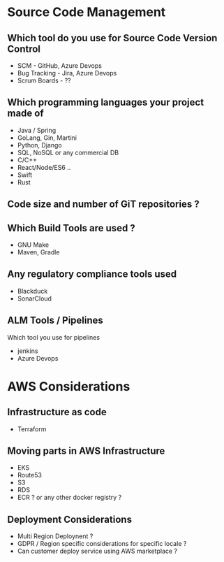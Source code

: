 # Source Code Management
## Which tool do you use for Source Code Version Control
+ SCM - GitHub, Azure Devops 
+ Bug Tracking - Jira, Azure Devops 
+ Scrum Boards - ??

## Which programming languages your project made of 
+ Java / Spring
+ GoLang, Gin, Martini
+ Python, Django
+ SQL, NoSQL or any commercial DB
+ C/C++
+ React/Node/ES6 ..
+ Swift 
+ Rust 

## Code size and number of GiT repositories ?

## Which Build Tools are used ?
+ GNU Make
+ Maven, Gradle

## Any regulatory compliance tools used 
+ Blackduck
+ SonarCloud 

## ALM Tools / Pipelines
Which tool you use for pipelines
+ jenkins
+ Azure Devops 


# AWS Considerations 
## Infrastructure as code 
+ Terraform 

## Moving parts in AWS Infrastructure
+ EKS 
+ Route53
+ S3
+ RDS 
+ ECR ? or any other docker registry ?

## Deployment Considerations 
+ Multi Region Deploynent ?
+ GDPR / Region specific considerations for specific locale ?
+ Can customer deploy service using AWS marketplace ?





